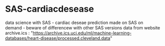 # SAS-cardiacdesease
data science with SAS - cardiac deseae prediction
made on SAS on demand - beware of differencew with other SAS versions
data from website archive.ics : "https://archive.ics.uci.edu/ml/machine-learning-databases/heart-disease/processed.cleveland.data"
